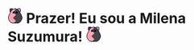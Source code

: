 # ![ImageTitle](/image/luck-monster.png) Prazer! Eu sou a Milena Suzumura! ![ImageTitle](/image/luck-monster.png)